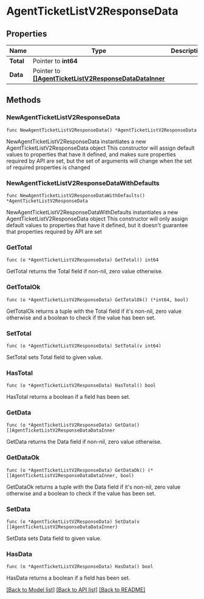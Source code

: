 # AgentTicketListV2ResponseData

## Properties

Name | Type | Description | Notes
------------ | ------------- | ------------- | -------------
**Total** | Pointer to **int64** |  | [optional] 
**Data** | Pointer to [**[]AgentTicketListV2ResponseDataDataInner**](AgentTicketListV2ResponseDataDataInner.md) |  | [optional] 

## Methods

### NewAgentTicketListV2ResponseData

`func NewAgentTicketListV2ResponseData() *AgentTicketListV2ResponseData`

NewAgentTicketListV2ResponseData instantiates a new AgentTicketListV2ResponseData object
This constructor will assign default values to properties that have it defined,
and makes sure properties required by API are set, but the set of arguments
will change when the set of required properties is changed

### NewAgentTicketListV2ResponseDataWithDefaults

`func NewAgentTicketListV2ResponseDataWithDefaults() *AgentTicketListV2ResponseData`

NewAgentTicketListV2ResponseDataWithDefaults instantiates a new AgentTicketListV2ResponseData object
This constructor will only assign default values to properties that have it defined,
but it doesn't guarantee that properties required by API are set

### GetTotal

`func (o *AgentTicketListV2ResponseData) GetTotal() int64`

GetTotal returns the Total field if non-nil, zero value otherwise.

### GetTotalOk

`func (o *AgentTicketListV2ResponseData) GetTotalOk() (*int64, bool)`

GetTotalOk returns a tuple with the Total field if it's non-nil, zero value otherwise
and a boolean to check if the value has been set.

### SetTotal

`func (o *AgentTicketListV2ResponseData) SetTotal(v int64)`

SetTotal sets Total field to given value.

### HasTotal

`func (o *AgentTicketListV2ResponseData) HasTotal() bool`

HasTotal returns a boolean if a field has been set.

### GetData

`func (o *AgentTicketListV2ResponseData) GetData() []AgentTicketListV2ResponseDataDataInner`

GetData returns the Data field if non-nil, zero value otherwise.

### GetDataOk

`func (o *AgentTicketListV2ResponseData) GetDataOk() (*[]AgentTicketListV2ResponseDataDataInner, bool)`

GetDataOk returns a tuple with the Data field if it's non-nil, zero value otherwise
and a boolean to check if the value has been set.

### SetData

`func (o *AgentTicketListV2ResponseData) SetData(v []AgentTicketListV2ResponseDataDataInner)`

SetData sets Data field to given value.

### HasData

`func (o *AgentTicketListV2ResponseData) HasData() bool`

HasData returns a boolean if a field has been set.


[[Back to Model list]](../README.md#documentation-for-models) [[Back to API list]](../README.md#documentation-for-api-endpoints) [[Back to README]](../README.md)


